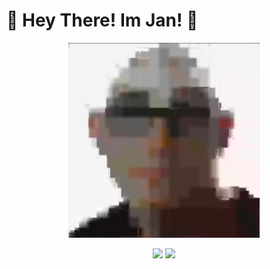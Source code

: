 <p align="center">
  <h1>👋 Hey There! Im Jan! 👋</h1>
</p>
<p align="center">
  <picture>
    <img src="/assets/PfP.jpg" alt="This is me :D">
  </picture>
</p>
<p align="center">
<a href="https://github.com/Janblocks1910"><img src="https://img.shields.io/github/followers/Janblocks1910?label=follow&style=for-the-badge&logo=github"></a>
<a href="https://www.youtube.com/@Jaen_Gaming69420"><img src="https://img.shields.io/youtube/channel/subscribers/UCgNcvPvCe49kwNBE2QXYf-A?style=for-the-badge&logo=youtube&label=subscribe"></a>
</p>
